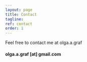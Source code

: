 ```yaml
---
layout: page
title: Contact
tagline: 
ref: contact
order: 1
---
```


Feel free to contact me at [](#header-4)olga.a.graf
#### [](#header-4)olga.a.graf [at] gmail.com



<!---
[Go to the Home Page]({{ '/' | absolute_url }})
![image](/assets/images/numbers14.jpg)
-->
